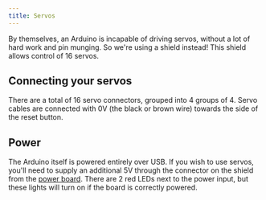 ```yaml
---
title: Servos
---
```


By themselves, an Arduino is incapable of driving servos, without a lot of hard work and pin munging. So we're using a shield instead! This shield allows control of 16 servos.

## Connecting your servos
There are a total of 16 servo connectors, grouped into 4 groups of 4. Servo cables are connected with 0V (the black or brown wire) towards the side of the reset button.

## Power
The Arduino itself is powered entirely over USB. If you wish to use servos, you'll need to supply an additional 5V through the connector on the shield from the [power board](/kit/power-board). There are 2 red LEDs next to the power input, but these lights will turn on if the board is correctly powered.
